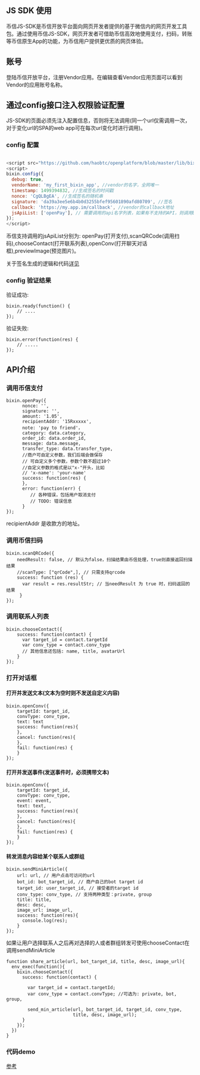 ## JS SDK 使用
币信JS-SDK是币信开放平台面向网页开发者提供的基于微信内的网页开发工具包。通过使用币信JS-SDK，网页开发者可借助币信高效地使用支付，扫码，转账等币信原生App的功能，为币信用户提供更优质的网页体验。

## 账号
登陆币信开放平台，注册Vendor应用。在编辑查看Vendor应用页面可以看到Vendor的应用账号名称。

## 通过config接口注入权限验证配置
JS-SDK的页面必须先注入配置信息，否则将无法调用(同一个url仅需调用一次，对于变化url的SPA的web app可在每次url变化时进行调用)。

### config 配置

``` js

<script src="https://github.com/haobtc/openplatform/blob/master/lib/bixin/static/js/bixin_jssdk.js"></script>
<script>
bixin.config({
  debug: true,
  vendorName: 'my_first_bixin_app', //vendor的名字，全网唯一
  timestamp: 1499394832, //生成签名的时间戳
  nonce: 'CgQLBgEA', //生成签名的随机串
  signature: 'da39a3ee5e6b4b0d3255bfef95601890afd80709', //签名
  callback: 'https://my.app.im/callback', //vendor的callback地址
  jsApiList: ['openPay'], // 需要调用的api名字列表，如果有不支持的API，则调用bixin.error();
});
</script>

```

币信支持调用的jsApiList分别为: openPay(打开支付),scanQRCode(调用扫码),chooseContact(打开联系列表),openConv(打开聊天对话框),previewImage(预览图片)。

关于签名生成的逻辑和代码[详见](./sign.md)

### config 验证结果

验证成功:

```
bixin.ready(function() {
    // ....
});
```

验证失败:

```
bixin.error(function(res) {
    // .....
});
```

## API介绍

### 调用币信支付

```
bixin.openPay({
      nonce: '',
      signature: '',
      amount: '1.05',
      recipientAddr: '15Rxxxxx',
      note: 'pay to friend'，
      category: data.category,
      order_id: data.order_id,
      message: data.message,
      transfer_type: data.transfer_type,
      //商户可自定义参数，我们后端会做保存
      // 可自定义多个参数，参数个数不超过10个
      //自定义参数的格式是以"x-"开头，比如
      // 'x-name': 'your-name'
      success: function(res) {
      },
      error: function(err) {
         // 各种错误，包括用户取消支付
         // TODO: 错误信息
      }
});
```
recipientAddr 是收款方的地址。

### 调用币信扫码

```
bixin.scanQRCode({
    needResult: false, // 默认为false，扫描结果由币信处理，true则直接返回扫描结果
    //scanType: ["qrCode",], // 只需支持qrcode
    success: function (res) {
      var result = res.resultStr; // 当needResult 为 true 时，扫码返回的结果
     }
});
```

### 调用联系人列表

```
bixin.chooseContact({
    success: function(contact) {
      var target_id = contact.targetId
      var conv_type = contact.conv_type
      // 其他信息还包括: name, title, avatarUrl
    }
});
```
### 打开对话框

#### 打开并发送文本(文本为空时则不发送自定义内容)

```
bixin.openConv({
    targetId: target_id,
    convType: conv_type,
    text: text
    success: function(res){
    },
    cancel: function(res){
    },
    fail: function(res) {
    }
});

```

#### 打开并发送事件(发送事件时，必须携带文本)

```
bixin.openConv({
    targetId: target_id,
    convType: conv_type,
    event: event,
    text: text,
    success: function(res){
    },
    cancel: function(res){
    },
    fail: function(res) {
    }
});

```

#### 转发消息内容给某个联系人或群组

```
bixin.sendMiniArticle({
    url: url, // 用户点击可访问的url
    bot_id: bot_target_id, // 商户自己的bot target id
    target_id: user_target_id, // 接受者的target id
    conv_type: conv_type, // 支持两种类型：private, group
    title: title,
    desc: desc,
    image_url: image_url,
    success: function(res){
      console.log(res);
    }
});
```
如果让用户选择联系人之后再对选择的人或者群组转发可使用chooseContact在调用sendMiniArticle

```
function share_article(url, bot_target_id, title, desc, image_url){
  env_exec(function(){
    bixin.chooseContact({
      success: function(contact) {

        var target_id = contact.targetId;
        var conv_type = contact.convType; //可选为: private, bot, group,

        send_min_article(url, bot_target_id, target_id, conv_type,
                         title, desc, image_url);
      }
    });
  })
}
```
### 代码demo

[参考](https://github.com/haobtc/openplatform/blob/master/openplatform/servicer/static/js/bot.js)
